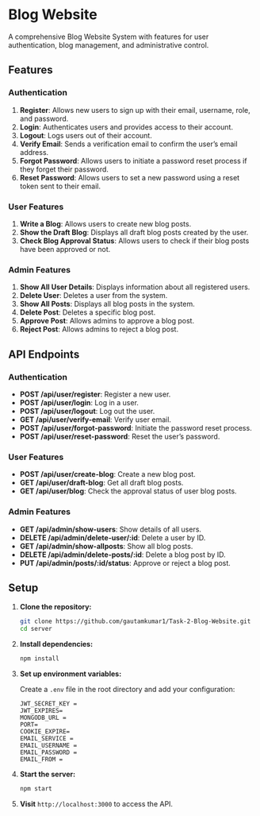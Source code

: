 # Blog Website

A comprehensive Blog Website System with features for user authentication, blog management, and administrative control.

## Features

### Authentication

1. **Register**: Allows new users to sign up with their email, username, role, and password.
2. **Login**: Authenticates users and provides access to their account.
3. **Logout**: Logs users out of their account.
4. **Verify Email**: Sends a verification email to confirm the user’s email address.
5. **Forgot Password**: Allows users to initiate a password reset process if they forget their password.
6. **Reset Password**: Allows users to set a new password using a reset token sent to their email.

### User Features

1. **Write a Blog**: Allows users to create new blog posts.
2. **Show the Draft Blog**: Displays all draft blog posts created by the user.
3. **Check Blog Approval Status**: Allows users to check if their blog posts have been approved or not.

### Admin Features

1. **Show All User Details**: Displays information about all registered users.
2. **Delete User**: Deletes a user from the system.
3. **Show All Posts**: Displays all blog posts in the system.
4. **Delete Post**: Deletes a specific blog post.
5. **Approve Post**: Allows admins to approve a blog post.
6. **Reject Post**: Allows admins to reject a blog post.

## API Endpoints

### Authentication

- **POST /api/user/register**: Register a new user.
- **POST /api/user/login**: Log in a user.
- **POST /api/user/logout**: Log out the user.
- **GET /api/user/verify-email**: Verify user email.
- **POST /api/user/forgot-password**: Initiate the password reset process.
- **POST /api/user/reset-password**: Reset the user’s password.

### User Features

- **POST /api/user/create-blog**: Create a new blog post.
- **GET /api/user/draft-blog**: Get all draft blog posts.
- **GET /api/user/blog**: Check the approval status of user blog posts.

### Admin Features

- **GET /api/admin/show-users**: Show details of all users.
- **DELETE /api/admin/delete-user/:id**: Delete a user by ID.
- **GET /api/admin/show-allposts**: Show all blog posts.
- **DELETE /api/admin/delete-posts/:id**: Delete a blog post by ID.
- **PUT /api/admin/posts/:id/status**: Approve or reject a blog post.

## Setup

1. **Clone the repository:**

    ```bash
    git clone https://github.com/gautamkumar1/Task-2-Blog-Website.git
    cd server
    ```

2. **Install dependencies:**

    ```bash
    npm install
    ```

3. **Set up environment variables:**

    Create a `.env` file in the root directory and add your configuration:

    ```
    JWT_SECRET_KEY = 
   JWT_EXPIRES=
   MONGODB_URL = 
   PORT=
   COOKIE_EXPIRE=
   EMAIL_SERVICE =
   EMAIL_USERNAME =
   EMAIL_PASSWORD = 
   EMAIL_FROM =

    ```

4. **Start the server:**

    ```bash
    npm start
    ```

5. **Visit** `http://localhost:3000` to access the API.



